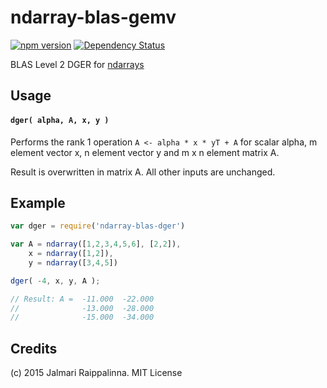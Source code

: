 # ndarray-blas-gemv

[![npm version](https://badge.fury.io/js/ndarray-blas-dger.svg)](http://badge.fury.io/js/ndarray-blas-dger) [![Dependency Status](https://david-dm.org/jalava/ndarray-blas-dger.svg)](https://david-dm.org/jalava/ndarray-blas-dger)

BLAS Level 2 DGER for [ndarrays](https://github.com/scijs/ndarray)

## Usage

#### `dger( alpha, A, x, y )`
Performs the rank 1 operation `A <- alpha * x * yT + A` for scalar alpha, m element vector x, n element vector y and m x n element matrix A.

Result is overwritten in matrix A. All other inputs are unchanged.

## Example

```javascript
var dger = require('ndarray-blas-dger')

var A = ndarray([1,2,3,4,5,6], [2,2]),
    x = ndarray([1,2]),
    y = ndarray([3,4,5])

dger( -4, x, y, A );

// Result: A =  -11.000  -22.000
//              -13.000  -28.000
//              -15.000  -34.000
```

## Credits
(c) 2015 Jalmari Raippalinna. MIT License
